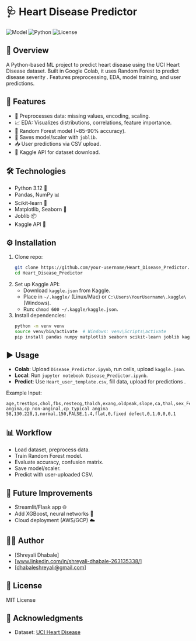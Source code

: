 # 🩺 Heart Disease Predictor

![Model](https://img.shields.io/badge/Model-Random%20Forest-blue) ![Python](https://img.shields.io/badge/Python-3.12-green) ![License](https://img.shields.io/badge/License-MIT-yellow)

## 📌 Overview
A Python-based ML project to predict heart disease using the UCI Heart Disease dataset. Built in Google Colab, it uses Random Forest to predict disease severity . Features preprocessing, EDA, model training, and user predictions.

## 🚀 Features
- 🧹 Preprocesses data: missing values, encoding, scaling.
- 📈 EDA: Visualizes distributions, correlations, feature importance.
- 🌳 Random Forest model (~85-90% accuracy).
- 💾 Saves model/scaler with `joblib`.
- 📥 User predictions via CSV upload.
- 🔑 Kaggle API for dataset download.

## 🛠️ Technologies
- Python 3.12 🐍
- Pandas, NumPy 📊
- Scikit-learn 🤖
- Matplotlib, Seaborn 🎨
- Joblib 📦
- Kaggle API 🔐

## ⚙️ Installation
1. Clone repo:
   ```bash
   git clone https://github.com/your-username/Heart_Disease_Predictor.git
   cd Heart_Disease_Predictor
   ```
2. Set up Kaggle API:
   - Download `kaggle.json` from Kaggle.
   - Place in `~/.kaggle/` (Linux/Mac) or `C:\Users\YourUsername\.kaggle\` (Windows).
   - Run: `chmod 600 ~/.kaggle/kaggle.json`.
3. Install dependencies:
   ```bash
   python -m venv venv
   source venv/bin/activate  # Windows: venv\Scripts\activate
   pip install pandas numpy matplotlib seaborn scikit-learn joblib kaggle
   ```

## ▶️ Usage
- **Colab**: Upload `Disease_Predictor.ipynb`, run cells, upload `kaggle.json`.
- **Local**: Run `jupyter notebook Disease_Predictor.ipynb`.
- **Predict**: Use `Heart_user_template.csv`, fill data, upload for predictions .

Example Input:
```
age,trestbps,chol,fbs,restecg,thalch,exang,oldpeak,slope,ca,thal,sex_Female,sex_Male,cp_asymptomatic,cp_atypical angina,cp_non-anginal,cp_typical angina
58,130,220,1,normal,150,FALSE,1.4,flat,0,fixed defect,0,1,0,0,0,1
```

## 📊 Workflow
- Load dataset, preprocess data.
- Train Random Forest model.
- Evaluate accuracy, confusion matrix.
- Save model/scaler.
- Predict with user-uploaded CSV.

## 🔮 Future Improvements
- Streamlit/Flask app 🌐
- Add XGBoost, neural networks 🧠
- Cloud deployment (AWS/GCP) ☁️

## 👨‍💻 Author
- [Shreyali Dhabale]
- [www.linkedin.com/in/shreyali-dhabale-263135338/]
- [dhabaleshreyali@gmail.com]

## 📄 License
MIT License

## 🙏 Acknowledgments
- Dataset: [UCI Heart Disease](https://www.kaggle.com/datasets/redwankarimsony/heart-disease-data)
